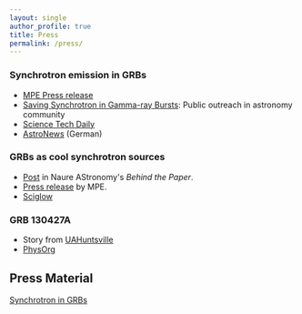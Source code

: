 ```yaml
---
layout: single
author_profile: true
title: Press
permalink: /press/
---
```


### Synchrotron emission in GRBs
* [MPE Press release](https://www.mpe.mpg.de/7358849/news20191021)
* [Saving Synchrotron in Gamma-ray Bursts](https://astronomycommunity.nature.com/users/313419-j-michael-burgess/posts/54365-saving-synchrotron-in-gamma-ray-bursts): Public outreach in astronomy community 
* [Science Tech Daily](https://scitechdaily.com/what-powers-the-most-energetic-explosions-in-the-universe/)
* [AstroNews](https://www.astronews.com/news/artikel/2019/11/1911-005.shtml) (German)


### GRBs as cool synchrotron sources

* [Post](https://astronomycommunity.nature.com/users/313419-j-michael-burgess/posts/54365-saving-synchrotron-in-gamma-ray-bursts) in Naure AStronomy's *Behind the Paper*.
* [Press release](http://www.mpe.mpg.de/7358849/news20191021) by MPE. 
* [Sciglow](https://sciglow.com/space/what-powers-the-most-powerful-explosions-in-the-universe/)

### GRB 130427A
* Story from [UAHuntsville](https://www.uah.edu/news/research/don-t-worry-about-getting-fried-by-gamma-ray-burst-uah-researchers-say)
* [PhysOrg](https://phys.org/news/2013-12-dont-fried-gamma-ray.html)


## Press Material

[Synchrotron in GRBs](/press/synchrotron)
